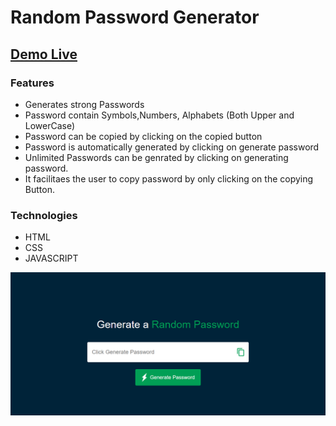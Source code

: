 # Random Password Generator

## [Demo Live](https://github.com/ShahzaibIrffan01/Random_Password_Generator.git)

### Features

- Generates strong Passwords
- Password contain Symbols,Numbers, Alphabets (Both Upper and LowerCase)
- Password can be copied by clicking on the copied button
- Password is automatically generated by clicking on generate password
- Unlimited Passwords can be genrated by clicking on generating password.
- It facilitaes the user to copy password by only clicking on the copying Button.

### Technologies 
- HTML
- CSS
- JAVASCRIPT

![Preview img](/preview.png)
